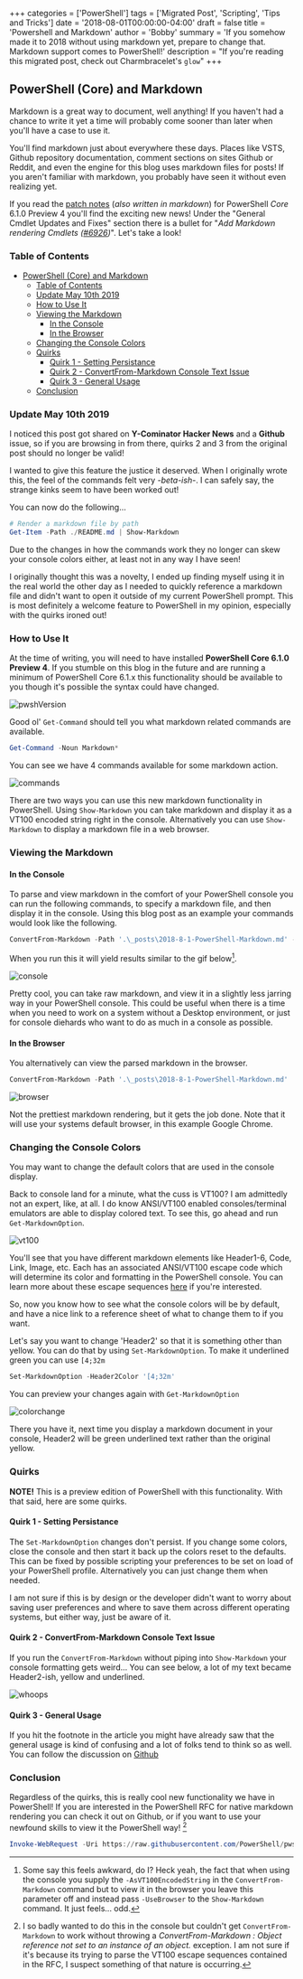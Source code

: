 +++
categories = ['PowerShell']
tags = ['Migrated Post', 'Scripting', 'Tips and Tricks']
date = '2018-08-01T00:00:00-04:00'
draft = false
title = 'Powershell and Markdown'
author = 'Bobby'
summary = 'If you somehow made it to 2018 without using markdown yet, prepare to change that. Markdown support comes to PowerShell!'
description = "If you're reading this migrated post, check out Charmbracelet's `glow`"
+++

## PowerShell (Core) and Markdown

Markdown is a great way to document, well anything!  If you haven't had a chance to write it yet a time will probably come sooner than later when you'll have a case to use it.

You'll find markdown just about everywhere these days.  Places like VSTS, Github repository documentation, comment sections on sites Github or Reddit, and even the engine for this blog uses markdown files for posts!  If you aren't familiar with markdown, you probably have seen it without even realizing yet.

If you read the [patch notes][patch] (_also written in markdown_) for PowerShell *Core* 6.1.0 Preview 4 you'll find the exciting new news!  Under the "General Cmdlet Updates and Fixes" section there is a bullet for "_Add Markdown rendering Cmdlets ([#6926][issue])_".  Let's take a look!

### Table of Contents

<!-- TOC -->

- [PowerShell (Core) and Markdown](#powershell-core-and-markdown)
  - [Table of Contents](#table-of-contents)
  - [Update May 10th 2019](#update-may-10th-2019)
  - [How to Use It](#how-to-use-it)
  - [Viewing the Markdown](#viewing-the-markdown)
    - [In the Console](#in-the-console)
    - [In the Browser](#in-the-browser)
  - [Changing the Console Colors](#changing-the-console-colors)
  - [Quirks](#quirks)
    - [Quirk 1 - Setting Persistance](#quirk-1---setting-persistance)
    - [Quirk 2 - ConvertFrom-Markdown Console Text Issue](#quirk-2---convertfrom-markdown-console-text-issue)
    - [Quirk 3 - General Usage](#quirk-3---general-usage)
  - [Conclusion](#conclusion)

<!-- /TOC -->

### Update May 10th 2019

I noticed this post got shared on **Y-Cominator Hacker News** and a **Github** issue, so if you are browsing in from there, quirks 2 and 3 from the original post should no longer be valid!

I wanted to give this feature the justice it deserved.  When I originally wrote this, the feel of the commands felt very _-beta-ish-_.  I can safely say, the strange kinks seem to have been worked out!

You can now do the following...

```powershell
# Render a markdown file by path
Get-Item -Path ./README.md | Show-Markdown
```

Due to the changes in how the commands work they no longer can skew your console colors either, at least not in any way I have seen!

I originally thought this was a novelty, I ended up finding myself using it in the real world the other day as I needed to quickly reference a markdown file and didn't want to open it outside of my current PowerShell prompt.  This is most definitely a welcome feature to PowerShell in my opinion, especially with the quirks ironed out!

### How to Use It

At the time of writing, you will need to have installed **PowerShell Core 6.1.0 Preview 4**.  If you stumble on this blog in the future and are running a minimum of PowerShell Core 6.1.x this functionality should be available to you though it's possible the syntax could have changed.

![pwshVersion](/posts/pwsh-markdown/pwshMarkdown1.png)

Good ol' `Get-Command` should tell you what markdown related commands are available.

```powershell
Get-Command -Noun Markdown*
```

You can see we have 4 commands available for some markdown action.

![commands](/posts/pwsh-markdown/pwshMarkdown2.png)

There are two ways you can use this new markdown functionality in PowerShell.  Using `Show-Markdown` you can take markdown and display it as a VT100 encoded string right in the console.  Alternatively you can use `Show-Markdown` to display a markdown file in a web browser.

### Viewing the Markdown

#### In the Console

To parse and view markdown in the comfort of your PowerShell console you can run the following commands, to specify a markdown file, and then display it in the console.  Using this blog post as an example your commands would look like the following.

```powershell
ConvertFrom-Markdown -Path '.\_posts\2018-8-1-PowerShell-Markdown.md' -AsVT100EncodedString | Show-Markdown
```

When you run this it will yield results similar to the gif below[^1].

![console](/posts/pwsh-markdown/pwshMarkdown1.gif)

Pretty cool, you can take raw markdown, and view it in a slightly less jarring way in your PowerShell console.  This could be useful when there is a time when you need to work on a system without a Desktop environment, or just for console diehards who want to do as much in a console as possible.

#### In the Browser

You alternatively can view the parsed markdown in the browser.

```powershell
ConvertFrom-Markdown -Path '.\_posts\2018-8-1-PowerShell-Markdown.md' | Show-Markdown -UseBrowser
```

![browser](/posts/pwsh-markdown/pwshMarkdown6.png)

Not the prettiest markdown rendering, but it gets the job done.  Note that it will use your systems default browser, in this example Google Chrome.

### Changing the Console Colors

You may want to change the default colors that are used in the console display.

Back to console land for a minute, what the cuss is VT100?  I am admittedly not an expert, like, at all.  I do know ANSI/VT100 enabled consoles/terminal emulators are able to display colored text.  To see this, go ahead and run `Get-MarkdownOption`.

![vt100](/posts/pwsh-markdown/pwshMarkdown3.png)

You'll see that you have different markdown elements like Header1-6, Code, Link, Image, etc.  Each has an associated ANSI/VT100 escape code which will determine its color and formatting in the PowerShell console.  You can learn more about these escape sequences [here][ANSIVT100] if you're interested.

So, now you know how to see what the console colors will be by default, and have a nice link to a reference sheet of what to change them to if you want.

Let's say you want to change 'Header2' so that it is something other than yellow.  You can do that by using `Set-MarkdownOption`.  To make it underlined green you can use `[4;32m`

```powershell
Set-MarkdownOption -Header2Color '[4;32m'
```

You can preview your changes again with `Get-MarkdownOption`

![colorchange](/posts/pwsh-markdown/pwshMarkdown4.png)

There you have it, next time you display a markdown document in your console, Header2 will be green underlined text rather than the original yellow.

### Quirks

**NOTE!**  This is a preview edition of PowerShell with this functionality.  With that said, here are some quirks.

#### Quirk 1 - Setting Persistance

The `Set-MarkdownOption` changes don't persist.  If you change some colors, close the console and then start it back up the colors reset to the defaults.  This can be fixed by possible scripting your preferences to be set on load of your PowerShell profile.  Alternatively you can just change them when needed.

I am not sure if this is by design or the developer didn't want to worry about saving user preferences and where to save them across different operating systems, but either way, just be aware of it.

#### Quirk 2 - ConvertFrom-Markdown Console Text Issue

If you run the `ConvertFrom-Markdown` without piping into `Show-Markdown` your console formatting gets weird...  You can see below, a lot of my text became Header2-ish, yellow and underlined.

![whoops](/posts/pwsh-markdown/pwshMarkdown7.png)

#### Quirk 3 - General Usage

If you hit the footnote in the article you might have already saw that the general usage is kind of confusing and a lot of folks tend to think so as well.  You can follow the discussion on [Github][commandusage]

### Conclusion

Regardless of the quirks, this is really cool new functionality we have in PowerShell!  If you are interested in the PowerShell RFC for native markdown rendering you can check it out on Github, or if you want to use your newfound skills to view it the PowerShell way! [^2]

```powershell
Invoke-WebRequest -Uri https://raw.githubusercontent.com/PowerShell/pwsh-RFC/master/3-Experimental/RFC0025-Native-Markdown-Rendering.md | Select-Object -ExpandProperty Content | ConvertFrom-Markdown | Show-Markdown -UseBrowser
```

[^1]:
    Some say this feels awkward, do I?  Heck yeah, the fact that when using the console you supply the `-AsVT100EncodedString` in the `ConvertFrom-Markdown` command but to view it in the browser you leave this parameter off and instead pass `-UseBrowser` to the `Show-Markdown` command.  It just feels... odd.

[^2]:
    I so badly wanted to do this in the console but couldn't get `ConvertFrom-Markdown` to work without throwing a *ConvertFrom-Markdown : Object reference not set to an instance of an object.* exception.  I am not sure if it's because its trying to parse the VT100 escape sequences contained in the RFC,  I suspect something of that nature is occurring.

[patch]:https://github.com/PowerShell/PowerShell/releases/tag/v6.1.0-preview.4
[issue]:https://github.com/PowerShell/PowerShell/pull/6926
[ANSIVT100]:https://misc.flogisoft.com/bash/tip_colors_and_formatting

[commandusage]:https://github.com/PowerShell/PowerShell/issues/7338


